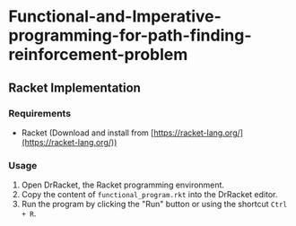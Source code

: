 # Functional-and-Imperative-programming-for-path-finding-reinforcement-problem

## Racket Implementation

### Requirements

- Racket (Download and install from [https://racket-lang.org/](https://racket-lang.org/))

### Usage

1. Open DrRacket, the Racket programming environment.
2. Copy the content of `functional_program.rkt` into the DrRacket editor.
3. Run the program by clicking the "Run" button or using the shortcut `Ctrl + R`.

